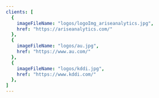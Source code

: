 ```yaml
---
clients: [
  {
    imageFileName: "logos/logoImg_ariseanalytics.jpg",
    href: "https://ariseanalytics.com/"
  },
  {
    imageFileName: "logos/au.jpg",
    href: "https://www.au.com/"
  },
  {
    imageFileName: "logos/kddi.jpg",
    href: "https://www.kddi.com/"
  },
]
---
```

